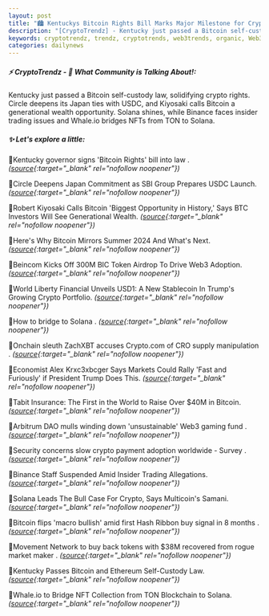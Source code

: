 ```yaml
---
layout: post
title: "🏙️ Kentuckys Bitcoin Rights Bill Marks Major Milestone for Crypto"
description: "[CryptoTrendz] - Kentucky just passed a Bitcoin self-custody law, solidifying crypto rights. Circle deepens its Japan ties with USDC, and Kiyosaki calls Bitcoin a generational wealth opportunity. Solana shines, while Binance faces insider trading issues and Whale.io bridges NFTs from TON to Solana."
keywords: cryptotrendz, trendz, cryptotrends, web3trends, organic, Web3, Bitcoin, BTC, Airdrop, Trading, Stablecoin, Investors, Token, Network, market, Crypto, NFT, Ethereum, Trump, Japan
categories: dailynews
---
```


##### ⚡ CryptoTrendz - 📌 *What Community is Talking About!:*

Kentucky just passed a Bitcoin self-custody law, solidifying crypto rights. Circle deepens its Japan ties with USDC, and Kiyosaki calls Bitcoin a generational wealth opportunity. Solana shines, while Binance faces insider trading issues and Whale.io bridges NFTs from TON to Solana.

##### ✨ *Let's explore a little:*


🔹Kentucky governor signs 'Bitcoin Rights' bill into law . *([source](https://s.avyag.com/eh34){:target="_blank" rel="nofollow noopener"})*

🔹Circle Deepens Japan Commitment as SBI Group Prepares USDC Launch. *([source](https://s.avyag.com/xlij){:target="_blank" rel="nofollow noopener"})*

🔹Robert Kiyosaki Calls Bitcoin 'Biggest Opportunity in History,' Says BTC Investors Will See Generational Wealth. *([source](https://s.avyag.com/7z8y){:target="_blank" rel="nofollow noopener"})*

🔹Here's Why Bitcoin Mirrors Summer 2024 And What's Next. *([source](https://s.avyag.com/025z){:target="_blank" rel="nofollow noopener"})*

🔹Beincom Kicks Off 300M BIC Token Airdrop To Drive Web3 Adoption. *([source](https://s.avyag.com/hy7y){:target="_blank" rel="nofollow noopener"})*

🔹World Liberty Financial Unveils USD1: A New Stablecoin In Trump's Growing Crypto Portfolio. *([source](https://s.avyag.com/cd99){:target="_blank" rel="nofollow noopener"})*

🔹How to bridge to Solana . *([source](https://s.avyag.com/5p0z){:target="_blank" rel="nofollow noopener"})*

🔹Onchain sleuth ZachXBT accuses Crypto.com of CRO supply manipulation . *([source](https://s.avyag.com/8wth){:target="_blank" rel="nofollow noopener"})*

🔹Economist Alex Krxc3xbcger Says Markets Could Rally 'Fast and Furiously' if President Trump Does This. *([source](https://s.avyag.com/8art){:target="_blank" rel="nofollow noopener"})*

🔹Tabit Insurance: The First in the World to Raise Over $40M in Bitcoin. *([source](https://s.avyag.com/kwnl){:target="_blank" rel="nofollow noopener"})*

🔹Arbitrum DAO mulls winding down 'unsustainable' Web3 gaming fund . *([source](https://s.avyag.com/4ew4){:target="_blank" rel="nofollow noopener"})*

🔹Security concerns slow crypto payment adoption worldwide - Survey . *([source](https://s.avyag.com/jxtb){:target="_blank" rel="nofollow noopener"})*

🔹Binance Staff Suspended Amid Insider Trading Allegations. *([source](https://s.avyag.com/ddhv){:target="_blank" rel="nofollow noopener"})*

🔹Solana Leads The Bull Case For Crypto, Says Multicoin's Samani. *([source](https://s.avyag.com/nbw4){:target="_blank" rel="nofollow noopener"})*

🔹Bitcoin flips 'macro bullish' amid first Hash Ribbon buy signal in 8 months . *([source](https://s.avyag.com/ha08){:target="_blank" rel="nofollow noopener"})*

🔹Movement Network to buy back tokens with $38M recovered from rogue market maker . *([source](https://s.avyag.com/6d4d){:target="_blank" rel="nofollow noopener"})*

🔹Kentucky Passes Bitcoin and Ethereum Self-Custody Law. *([source](https://s.avyag.com/rds9){:target="_blank" rel="nofollow noopener"})*

🔹Whale.io to Bridge NFT Collection from TON Blockchain to Solana. *([source](https://s.avyag.com/8j5z){:target="_blank" rel="nofollow noopener"})*

